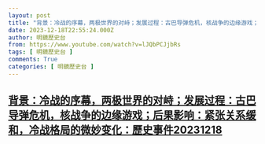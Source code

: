 ```yaml
---
layout: post
title: "背景：冷战的序幕，两极世界的对峙；发展过程：古巴导弹危机，核战争的边缘游戏；后果影响：紧张关系缓和，冷战格局的微妙变化：歷史事件20231218"
date: 2023-12-18T22:55:24.000Z
author: 明鏡歷史台
from: https://www.youtube.com/watch?v=lJQbPCJjbRs
tags: [ 明鏡歷史台 ]
comments: True
categories: [ 明鏡歷史台 ]
---
```

<!--1702940124000-->
[背景：冷战的序幕，两极世界的对峙；发展过程：古巴导弹危机，核战争的边缘游戏；后果影响：紧张关系缓和，冷战格局的微妙变化：歷史事件20231218](https://www.youtube.com/watch?v=lJQbPCJjbRs)
------

<div>

</div>

